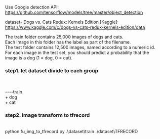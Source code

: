 Use Google detection API:<br>
	https://github.com/tensorflow/models/tree/master/object_detection<br>

dataset- Dogs vs. Cats Redux: Kernels Edition [Kaggle]:<br>
	https://www.kaggle.com/c/dogs-vs-cats-redux-kernels-edition/data <br>

The train folder contains 25,000 images of dogs and cats. <br>
Each image in this folder has the label as part of the filename.<br>
The test folder contains 12,500 images, named according to a numeric id.<br>
For each image in the test set, you should predict a probability that the image is a dog (1 = dog, 0 = cat).<br>

<h3>step1. let dataset divide to each group</h3><br>
	<br>
	----train<br>
		+ dog<br>
		+ cat<br>

<h3>step2. image transform to tfrecord </h3><br>
	python fu_img_to_tfrecord.py .\dataset\train .\dataset\TFRECORD <br>
	